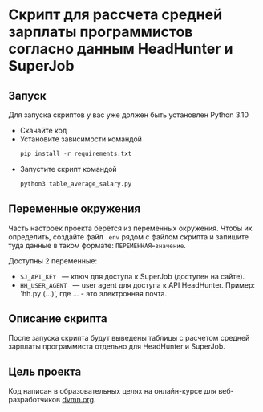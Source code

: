 # Скрипт для рассчета средней зарплаты программистов согласно данным HeadHunter и SuperJob

## Запуск  

Для запуска скриптов у вас уже должен быть установлен Python 3.10

- Скачайте код
- Установите зависимости командой  
  ```python
  pip install -r requirements.txt
  ```
- Запустите скрипт командой  
  ```python
  python3 table_average_salary.py
  ```
## Переменные окружения

Часть настроек проекта берётся из переменных окружения. Чтобы их определить, создайте файл `.env` рядом с файлом скрипта и запишите туда данные в таком формате: `ПЕРЕМЕННАЯ=значение`.

Доступны 2 переменные:
- `SJ_API_KEY ` — ключ для доступа к SuperJob (доступен на сайте).
- `HH_USER_AGENT ` — user agent для доступа к API HeadHunter. Пример: 'hh.py (...)', где ... - это электронная почта.

## Описание скрипта
После запуска скрипта будут выведены таблицы с расчетом средней зарплаты программиста отдельно для HeadHunter и SuperJob.


## Цель проекта

Код написан в образовательных целях на онлайн-курсе для веб-разработчиков [dvmn.org](https://dvmn.org/).
